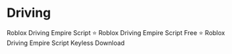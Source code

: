# Driving
Roblox Driving Empire Script ⭐️ Roblox Driving Empire Script Free ⭐️ Roblox Driving Empire Script Keyless Download
